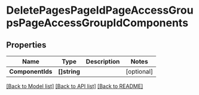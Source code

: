 # DeletePagesPageIdPageAccessGroupsPageAccessGroupIdComponents

## Properties
Name | Type | Description | Notes
------------ | ------------- | ------------- | -------------
**ComponentIds** | **[]string** |  | [optional] 

[[Back to Model list]](../README.md#documentation-for-models) [[Back to API list]](../README.md#documentation-for-api-endpoints) [[Back to README]](../README.md)


